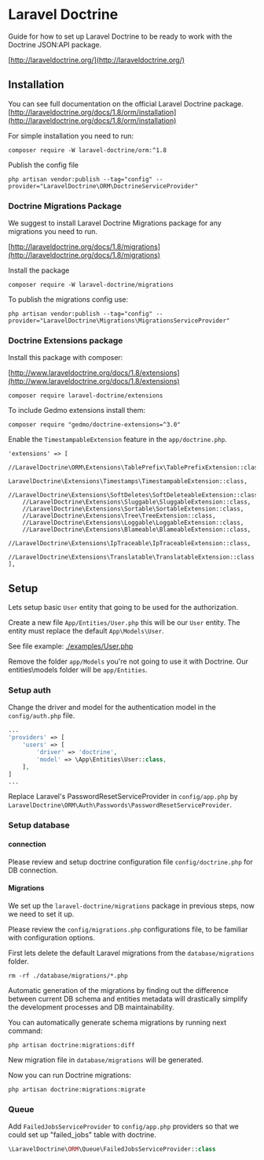 # Laravel Doctrine
Guide for how to set up Laravel Doctrine to be ready to work with the Doctrine JSON:API package.

[http://laraveldoctrine.org/](http://laraveldoctrine.org/)

## Installation
You can see full documentation on the official Laravel Doctrine package.
[http://laraveldoctrine.org/docs/1.8/orm/installation](http://laraveldoctrine.org/docs/1.8/orm/installation)


For simple installation you need to run:
```shell
composer require -W laravel-doctrine/orm:^1.8
```

Publish the config file
```shell
php artisan vendor:publish --tag="config" --provider="LaravelDoctrine\ORM\DoctrineServiceProvider"
```

### Doctrine Migrations Package
We suggest to install Laravel Doctrine Migrations package for any migrations you need to run.

[http://laraveldoctrine.org/docs/1.8/migrations](http://laraveldoctrine.org/docs/1.8/migrations)

Install the package
```shell
composer require -W laravel-doctrine/migrations
```

To publish the migrations config use:
```shell
php artisan vendor:publish --tag="config" --provider="LaravelDoctrine\Migrations\MigrationsServiceProvider"
```

### Doctrine Extensions package
Install this package with composer:

[http://www.laraveldoctrine.org/docs/1.8/extensions](http://www.laraveldoctrine.org/docs/1.8/extensions)

```shell
composer require laravel-doctrine/extensions
```

To include Gedmo extensions install them:

```shell
composer require "gedmo/doctrine-extensions=^3.0"
```

Enable the `TimestampableExtension` feature in the `app/doctrine.php`.
```shell
'extensions' => [
    //LaravelDoctrine\ORM\Extensions\TablePrefix\TablePrefixExtension::class,
    LaravelDoctrine\Extensions\Timestamps\TimestampableExtension::class,
    //LaravelDoctrine\Extensions\SoftDeletes\SoftDeleteableExtension::class,
    //LaravelDoctrine\Extensions\Sluggable\SluggableExtension::class,
    //LaravelDoctrine\Extensions\Sortable\SortableExtension::class,
    //LaravelDoctrine\Extensions\Tree\TreeExtension::class,
    //LaravelDoctrine\Extensions\Loggable\LoggableExtension::class,
    //LaravelDoctrine\Extensions\Blameable\BlameableExtension::class,
    //LaravelDoctrine\Extensions\IpTraceable\IpTraceableExtension::class,
    //LaravelDoctrine\Extensions\Translatable\TranslatableExtension::class
],
```
## Setup
Lets setup basic `User` entity that going to be used for the authorization.

Create a new file `App/Entities/User.php` this will be our `User` entity.
The entity must replace the default `App\Models\User`.

See file example: [./examples/User.php](./examples/User.php)

Remove the folder `app/Models` you're not going to use it with Doctrine.
Our entities\models folder will be `app/Entities`.

### Setup auth
Change the driver and model for the authentication model in the `config/auth.php` file.

```php
...
'providers' => [
    'users' => [
        'driver' => 'doctrine',
        'model' => \App\Entities\User::class,
    ],
]
...
```

Replace Laravel's PasswordResetServiceProvider in `config/app.php` by `LaravelDoctrine\ORM\Auth\Passwords\PasswordResetServiceProvider`.

### Setup database

#### connection
Please review and setup doctrine configuration file `config/doctrine.php` for DB connection.

#### Migrations
We set up the `laravel-doctrine/migrations` package in previous steps, now we need to set it up.

Please review the `config/migrations.php` configurations file, to be familiar with configuration options.

First lets delete the default Laravel migrations from the `database/migrations` folder.
```shell
rm -rf ./database/migrations/*.php
```

Automatic generation of the migrations by finding out the difference between current DB schema and entities metadata
will drastically simplify the development processes and DB maintainability.

You can automatically generate schema migrations by running next command:
```shell
php artisan doctrine:migrations:diff
```

New migration file in `database/migrations` will be generated.

Now you can run Doctrine migrations:
```shell
php artisan doctrine:migrations:migrate
```

### Queue
Add `FailedJobsServiceProvider` to `config/app.php` providers so that we could set up "failed_jobs" table with doctrine.
```php
\LaravelDoctrine\ORM\Queue\FailedJobsServiceProvider::class
```
